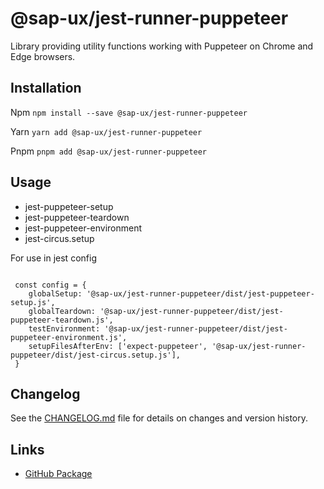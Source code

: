 # @sap-ux/jest-runner-puppeteer

Library providing utility functions working with Puppeteer on Chrome and Edge browsers.

## Installation
Npm
`npm install --save @sap-ux/jest-runner-puppeteer`

Yarn
`yarn add @sap-ux/jest-runner-puppeteer`

Pnpm
`pnpm add @sap-ux/jest-runner-puppeteer`

## Usage

- jest-puppeteer-setup
- jest-puppeteer-teardown
- jest-puppeteer-environment
- jest-circus.setup

For use in jest config
```javscrupt
 
 const config = {
    globalSetup: '@sap-ux/jest-runner-puppeteer/dist/jest-puppeteer-setup.js',
    globalTeardown: '@sap-ux/jest-runner-puppeteer/dist/jest-puppeteer-teardown.js',
    testEnvironment: '@sap-ux/jest-runner-puppeteer/dist/jest-puppeteer-environment.js',
    setupFilesAfterEnv: ['expect-puppeteer', '@sap-ux/jest-runner-puppeteer/dist/jest-circus.setup.js'],
 }
 ```
## Changelog

See the [CHANGELOG.md](https://github.com/SAP/open-ux-tools/blob/main/packages/jest-runner-puppeteer/CHANGELOG.md) file for details on changes and version history.
## Links

- [GitHub Package](https://github.com/SAP/open-ux-tools/tree/main/packages/jest-runner-puppeteer)